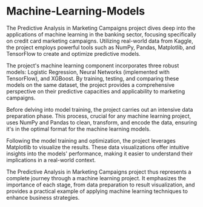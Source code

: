 # Machine-Learning-Models

The Predictive Analysis in Marketing Campaigns project dives deep into the applications of machine learning in the banking sector, focusing specifically on credit card marketing campaigns. Utilizing real-world data from Kaggle, the project employs powerful tools such as NumPy, Pandas, Matplotlib, and TensorFlow to create and optimize predictive models.

The project's machine learning component incorporates three robust models: Logistic Regression, Neural Networks (implemented with TensorFlow), and XGBoost. By training, testing, and comparing these models on the same dataset, the project provides a comprehensive perspective on their predictive capacities and applicability to marketing campaigns.

Before delving into model training, the project carries out an intensive data preparation phase. This process, crucial for any machine learning project, uses NumPy and Pandas to clean, transform, and encode the data, ensuring it's in the optimal format for the machine learning models.

Following the model training and optimization, the project leverages Matplotlib to visualize the results. These data visualizations offer intuitive insights into the models' performance, making it easier to understand their implications in a real-world context.

The Predictive Analysis in Marketing Campaigns project thus represents a complete journey through a machine learning project. It emphasizes the importance of each stage, from data preparation to result visualization, and provides a practical example of applying machine learning techniques to enhance business strategies.




